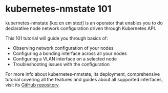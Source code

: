 # kubernetes-nmstate 101

kubernetes-nmstate [keɪ ɛn ɛm steɪt] is an operator that enables you to do
declarative node network configuration driven through Kubernetes API.

This 101 tutorial will guide you through basics of:

* Observing network configuration of your nodes
* Configuring a bonding interface across all your nodes
* Configuring a VLAN interface on a selected node
* Troubleshooting issues with the configuration

For more info about kubernetes-nmstate, its deployment, comprehensive tutorial
covering all the features and guides about all supported interfaces, visit its
[GitHub repository]( https://github.com/nmstate/kubernetes-nmstate/).
